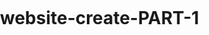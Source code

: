 # website-create-PART-1


<!DOCTYPE html>
<html>
  <head>
    <meta name="viewport" content="initial-scale=1.0, user-scalable=no">
    <meta charset="utf-8">
    <title>Directions service</title>
    <style>
      html, body {
        height: 100%;
        margin: 0;
        padding: 0;
      }
      #map {
        height: 80%;
      }


    </style>
  </head>
  <body>
    <div id="floating-panel">
    <b>Start: </b>
    <select id="start" onchange="calcRoute();">
      <option value=“NDLS”>Delhi</option>
      <option value=“DDN”>Dehradun</option>
      <option value=“BRC”>Vadodara</option>
      <option value=“HWH”>Kolkata</option>
      <option value=“JP”>Jaipur</option>
      <option value=“JU”>Jodhpur</option>
      <option value=“GHY”>Guwahati</option>
      <option value=“JHS”>Jhansi</option>
      <option value=“BCT”>Mumbai</option>
      <option value=“SBC“>Bangalore</option>
      <option value=“HYB“>Hyderabad</option>
      <option value=“CNB”>Kanpur</option>
      <option value=“KGM”>Kathgodam</option>
      <option value=“PUNE”>Pune</option>
    </select>
    <b>End: </b>
    <select id="end" onchange="calcRoute();">
      <option value=“CNB”>Kanpur</option>
      <option value="HYB”>Hyderabad</option>
      <option value=“SBC”>Bangalore</option>
      <option value="JHS”>Jhansi</option>
      <option value=“BCT”>Mumbai</option>
      <option value=“GHY”>Guwahati</option>
      <option value=“JP”>Jaipur</option>
      <option value=“JU”>Jodhpur</option>
      <option value=“HWH”>Kolkata</option>
      <option value=“MS”>Chennai</option>
      <option value=“DDN”>Dehradun</option>
      <option value=“NDLS”>Delhi</option>
      <option value=“PUNE”>Pune</option>
      <option value=“KGM”>Kathgodam</option>
    </select>
    </div>
    <div id="map"></div>
    <script>
function initMap() {
  var directionsService = new google.maps.DirectionsService;
  var directionsDisplay = new google.maps.DirectionsRenderer;
  var map = new google.maps.Map(document.getElementById('map'), {
    zoom: 7,
    center: {lat: 28.6100, lng: 77.2300}
  });
  directionsDisplay.setMap(map);

  var onChangeHandler = function() {
    calculateAndDisplayRoute(directionsService, directionsDisplay);
  };
  document.getElementById('start').addEventListener('change', onChangeHandler);
  document.getElementById('end').addEventListener('change', onChangeHandler);
}

function calculateAndDisplayRoute(directionsService, directionsDisplay) 
{
  directionsService.route({
    origin: document.getElementById('start').value,
    destination: document.getElementById('end').value,
    travelMode: google.maps.TravelMode.TRANSIT,
    transitOptions:{
       arrivalTime: new Date,
       departureTime: new Date,
       modes: [google.maps.TransitMode.TRAIN],
      },
 }, function(response, status) {
    if (status === google.maps.DirectionsStatus.OK) {
      directionsDisplay.setDirections(response);
    } else {
      window.alert('Directions request failed due to ' + status);
    }
  });
}

    </script>
    <script src="https://maps.googleapis.com/maps/api/js?key=AIzaSyD8AC2nSNw80fkUTVwKgYqLJHvDeont9p0&signed_in=true&callback=initMap"
        async defer></script>
  </body>
</html>
